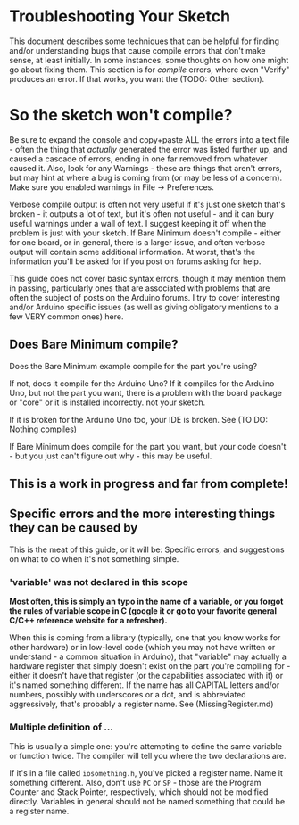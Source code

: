 # Troubleshooting Your Sketch
This document describes some techniques that can be helpful for finding and/or understanding bugs that cause compile errors that don't make sense, at least initially. In some instances, some thoughts on how one might go about fixing them. This section is for *compile* errors, where even "Verify" produces an error. If that works, you want the (TODO: Other section).

# So the sketch won't compile?
Be sure to expand the console and copy+paste ALL the errors into a text file - often the thing that *actually* generated the error was listed further up, and caused a cascade of errors, ending in one far removed from whatever caused it. Also, look for any Warnings - these are things that aren't errors, but may hint at where a bug is coming from (or may be less of a concern). Make sure you enabled warnings in File -> Preferences. 

Verbose compile output is often not very useful if it's just one sketch that's broken - it outputs a lot of text, but it's often not useful - and it can bury useful warnings under a wall of text. I suggest keeping it off when the problem is just with your sketch. If Bare Minimum doesn't compile - either for one board, or in general, there is a larger issue, and often verbose output will contain some additional information. At worst, that's the information you'll be asked for if you post on forums asking for help. 

This guide does not cover basic syntax errors, though it may mention them in passing, particularly ones that are associated with problems that are often the subject of posts on the Arduino forums. I try to cover interesting and/or Arduino specific issues (as well as giving obligatory mentions to a few VERY common ones) here.

## Does Bare Minimum compile? 
Does the Bare Minimum example compile for the part you're using? 

If not, does it compile for the Arduino Uno? If it compiles for the Arduino Uno, but not the part you want, there is a problem with the board package or "core" or it is installed incorrectly. not your sketch.

If it is broken for the Arduino Uno too, your IDE is broken. See (TO DO: Nothing compiles)

If Bare Minimum does compile for the part you want, but your code doesn't - but you just can't figure out why - this may be useful. 

## This is a work in progress and far from complete!

## Specific errors and the more interesting things they can be caused by
This is the meat of this guide, or it will be: Specific errors, and suggestions on what to do when it's not something simple. 

### 'variable' was not declared in this scope 
**Most often, this is simply an typo in the name of a variable, or you forgot the rules of variable scope in C (google it or go to your favorite general C/C++ reference website for a refresher).** 

When this is coming from a library (typically, one that you know works for other hardware) or in low-level code (which you may not have written or understand - a common situation in Arduino), that "variable" may actually a hardware register that simply doesn't exist on the part you're compiling for - either it doesn't have that register (or the capabilities associated with it) or it's named something different. If the name has all CAPITAL letters and/or numbers, possibly with underscores or a dot, and is abbreviated aggressively, that's probably a register name. See (MissingRegister.md)

### Multiple definition of ...
This is usually a simple one: you're attempting to define the same variable or function twice. The compiler will tell you where the two declarations are. 

If it's in a file called `iosomething.h`, you've picked a register name. Name it something different. Also, don't use `PC` or `SP` - those are the Program Counter and Stack Pointer, respectively, which should not be modified directly. Variables in general should not be named something that could be a register name.

